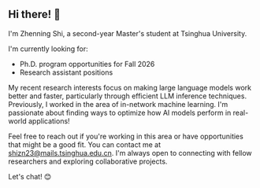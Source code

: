## Hi there! 👋

I'm Zhenning Shi, a second-year Master's student at Tsinghua University.

I'm currently looking for:
- Ph.D. program opportunities for Fall 2026
- Research assistant positions

My recent research interests focus on making large language models work better and faster, particularly through efficient LLM inference techniques. Previously, I worked in the area of in-network machine learning. I'm passionate about finding ways to optimize how AI models perform in real-world applications!

Feel free to reach out if you're working in this area or have opportunities that might be a good fit. You can contact me at shizn23@mails.tsinghua.edu.cn. I'm always open to connecting with fellow researchers and exploring collaborative projects.

Let's chat! 😊
